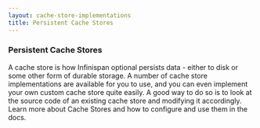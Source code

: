 ```yaml
---
layout: cache-store-implementations
title: Persistent Cache Stores
---
```


### Persistent Cache Stores

A cache store is how Infinispan optional persists data - either to disk or some other form of durable storage. A number of cache store implementations are available for you to use, and you can even implement your own custom cache store quite easily. A good way to do so is to look at the source code of an existing cache store and modifying it accordingly. Learn more about Cache Stores and how to configure and use them in the docs.
